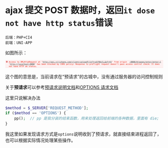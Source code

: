 <!-- Date: 2020-09-23 15:20 -->

# ajax 提交 POST 数据时，返回`it dose not have http status`错误

```
后端：PHP+CI4
前端：UNI-APP
```

如图所示：

![](./images/1.png)

这个图的意思是，当前请求在“预请求”的古城中，没有通过服务器的访问控制规则

关于**预请求**可以参考[预请求说明文档](https://developer.mozilla.org/zh-CN/docs/Glossary/Preflight_request)和[OPTIONS 请求文档](https://developer.mozilla.org/zh-CN/docs/Web/HTTP/Methods/OPTIONS)

这里只说解决办法

```php
$method = $_SERVER['REQUEST_METHOD'];
if ($method == 'OPTIONS') {
    pp();  // pp 是我分装的结束函数，用来处理返回给前端的各种数据，里面有 die;
}
```

我这里如果发现请求方式是`options`说明收到了预请求，就直接结束进程返回了，也可以根据实际情况处理某些操作。
